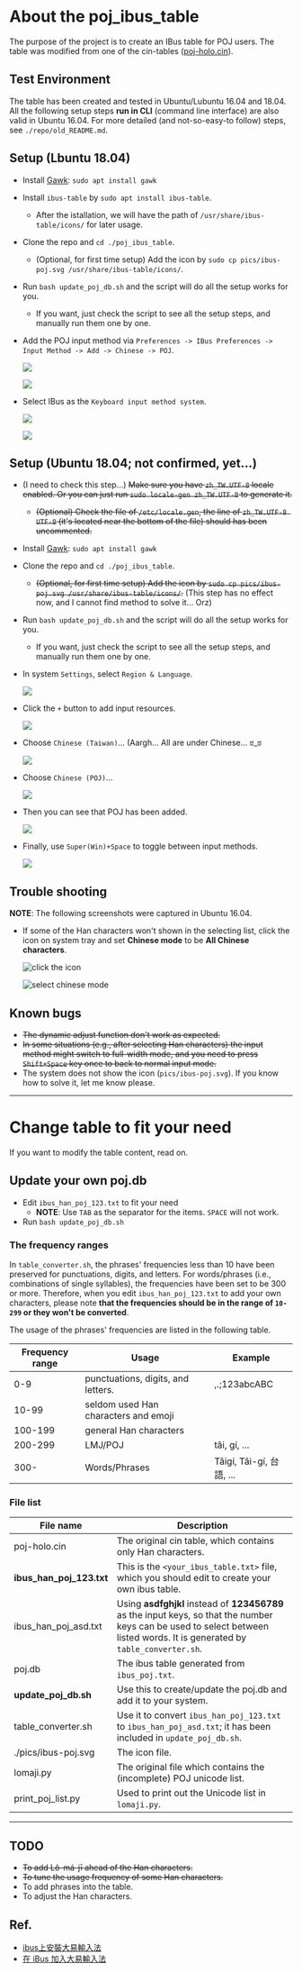# About the poj_ibus_table

The purpose of the project is to create an IBus table for POJ users.
The table was modified from one of the cin-tables ([poj-holo.cin](https://github.com/chinese-opendesktop/cin-tables)).

## Test Environment
The table has been created and tested in Ubuntu/Lubuntu 16.04 and 18.04.
All the following setup steps __run in CLI__  (command line interface) are also valid in Ubuntu 16.04.
For more detailed (and not-so-easy-to follow) steps, see `./repo/old_README.md`.

## Setup (Lbuntu 18.04)
* Install [Gawk](https://www.gnu.org/software/gawk/): `sudo apt install gawk`

* Install `ibus-table` by `sudo apt install ibus-table`.
  * After the istallation, we will have the path of `/usr/share/ibus-table/icons/` for later usage.

* Clone the repo and `cd ./poj_ibus_table`.
  * (Optional, for first time setup) Add the icon by `sudo cp pics/ibus-poj.svg /usr/share/ibus-table/icons/`.

* Run `bash update_poj_db.sh` and the script will do all the setup works for you.
  * If you want, just check the script to see all the setup steps,
    and manually run them one by one.

* Add the POJ input method via
  `Preferences -> IBus Preferences -> Input Method -> Add -> Chinese -> POJ`.

  ![](pics/lubuntu_add_poj_01.png)

  ![](pics/lubuntu_add_poj_02.png)

* Select IBus as the `Keyboard input method system`.

  ![](pics/lubuntu_add_poj_03.png)

  ![](pics/lubuntu_add_poj_04.png)


## Setup (Ubuntu 18.04; not confirmed, yet...)
* (I need to check this step...) <s>Make sure you have `zh_TW.UTF-8` locale enabled.
  Or you can just run `sudo locale-gen zh_TW.UTF-8` to generate it.
  * (Optional) Check the file of `/etc/locale.gen`,
    the line of `zh_TW.UTF-8 UTF-8` (it's located near the bottom of the file)
    should has been uncommented.</s>

* Install [Gawk](https://www.gnu.org/software/gawk/): `sudo apt install gawk`

* Clone the repo and `cd ./poj_ibus_table`.
  * <s>(Optional, for first time setup) Add the icon by `sudo cp pics/ibus-poj.svg /usr/share/ibus-table/icons/`.</s>
    (This step has no effect now, and I cannot find method to solve it... Orz)

* Run `bash update_poj_db.sh` and the script will do all the setup works for you.
  * If you want, just check the script to see all the setup steps,
    and manually run them one by one.

* In system `Settings`, select `Region & Language`.

  ![](pics/region_language.png)

* Click the `+` button to add input resources.

  ![](pics/add_input_sources.png)

* Choose `Chinese (Taiwan)`... (Aargh... All are under Chinese... ಠ_ಠ

  ![](pics/add_an_input_source.png)

* Choose `Chinese (POJ)`...

  ![](pics/add_poj.png)

* Then you can see that POJ has been added.

  ![](pics/poj_added.png)

* Finally, use `Super(Win)+Space` to toggle between input methods.

  ![](pics/switch_im.png)


## Trouble shooting

__NOTE__: The following screenshots were captured in Ubuntu 16.04.

* If some of the Han characters won't shown in the selecting list, click the icon on system tray and set **Chinese mode** to be **All Chinese characters**.

    ![click the icon](repo/pics/ibus_tray.png)

    ![select chinese mode](repo/pics/poj_settings.png)

## Known bugs

* <s>The dynamic adjust function don't work as expected.</s>
* <s>In some situations (e.g., after selecting Han characters) the input method might switch to full-width mode, and you need to press `Shift+Space` key once to back to normal input mode.</s>
* The system does not show the icon (`pics/ibus-poj.svg`). If you know how to solve it, let me know please.

---

# Change table to fit your need

If you want to modify the table content, read on.

## Update your own poj.db

* Edit `ibus_han_poj_123.txt` to fit your need
  * __NOTE__: Use `TAB` as the separator for the items. `SPACE` will not work.
* Run `bash update_poj_db.sh`

### The frequency ranges

In `table_converter.sh`, the phrases' frequencies less than 10 have been preserved for punctuations, digits, and letters.
For words/phrases (i.e., combinations of single syllables), the frequencies have been set to be 300 or more.
Therefore, when you edit `ibus_han_poj_123.txt` to add your own characters, please note __that the frequencies should be in the range of `10-299` or they won't be converted__.

The usage of the phrases' frequencies are listed in the following table.

| Frequency range | Usage | Example |
| --- | --- | --- |
| 0-9 | punctuations, digits, and letters. | ,.;123abcABC |
| 10-99 | seldom used Han characters and emoji | |
| 100-199 | general Han characters | |
| 200-299 | LMJ/POJ | tâi, gí, ...|
| 300- | Words/Phrases | Tâigí, Tâi-gí, 台語, ... |

### File list
| File name | Description |
|---|---|
| poj-holo.cin | The original cin table, which contains only Han characters. |
| **ibus_han_poj_123.txt** | This is the `<your_ibus_table.txt>` file, which you should edit to create your own ibus table. |
| ibus_han_poj_asd.txt | Using **asdfghjkl** instead of **123456789** as the input keys, so that the number keys can be used to select between listed words. It is generated by `table_converter.sh`. |
| poj.db | The ibus table generated from `ibus_poj.txt`. |
| **update_poj_db.sh** | Use this to create/update the poj.db and add it to your system. |
| table_converter.sh | Use it to convert `ibus_han_poj_123.txt` to `ibus_han_poj_asd.txt`; it has been included in `update_poj_db.sh`. |
| ./pics/ibus-poj.svg | The icon file. |
| lomaji.py | The original file which contains the (incomplete) POJ unicode list. |
| print_poj_list.py | Used to print out the Unicode list in `lomaji.py`. |

---

## TODO
* <s>To add Lô-má-jī ahead of the Han characters.</s>
* <s>To tune the usage frequency of some Han characters.</s>
* To add phrases into the table.
* To adjust the Han characters.

## Ref.
* [ibus上安裝大易輸入法](http://120.114.52.240/~T093000298/blog?node=000000103)
* [在 iBus 加入大易輸入法](http://jamyy.us.to/blog/2013/12/5653.html)

